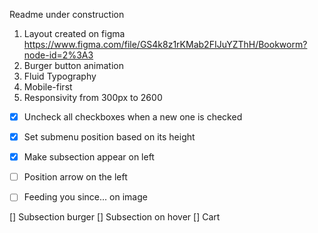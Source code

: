 Readme under construction

1) Layout created on figma https://www.figma.com/file/GS4k8z1rKMab2FIJuYZThH/Bookworm?node-id=2%3A3
2) Burger button animation
3) Fluid Typography
4) Mobile-first
5) Responsivity from 300px to 2600

- [X] Uncheck all checkboxes when a new one is checked
- [X] Set submenu position based on its height
- [X] Make subsection appear on left
- [ ] Position arrow on the left
- [ ] Feeding you since... on image


[] Subsection burger
[] Subsection on hover
[] Cart